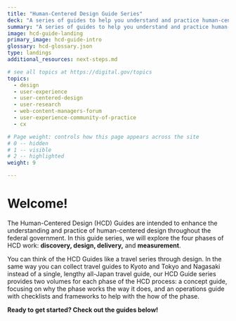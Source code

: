 ```yaml
---
title: "Human-Centered Design Guide Series"
deck: "A series of guides to help you understand and practice human-centered design."
summary: "A series of guides to help you understand and practice human-centered design."
image: hcd-guide-landing
primary_image: hcd-guide-intro
glossary: hcd-glossary.json
type: landings
additional_resources: next-steps.md

# see all topics at https://digital.gov/topics
topics:
  - design
  - user-experience
  - user-centered-design
  - user-research
  - web-content-managers-forum
  - user-experience-community-of-practice
  - cx

# Page weight: controls how this page appears across the site
# 0 -- hidden
# 1 -- visible
# 2 -- highlighted
weight: 9

---
```


# Welcome!

The Human-Centered Design (HCD) Guides are intended to enhance the understanding and practice of human-centered design throughout the federal government. In this guide series, we will explore the four phases of HCD work: **discovery, design, delivery,** and **measurement**.

You can think of the HCD Guides like a travel series through design. In the same way you can collect travel guides to Kyoto and Tokyo and Nagasaki instead of a single, lengthy all-Japan travel guide, our HCD Guide series provides two volumes for each phase of the HCD process: a concept guide, focusing on why the phase works the way it does, and an operations guide with checklists and frameworks to help with the how of the phase.

**Ready to get started? Check out the guides below!**
